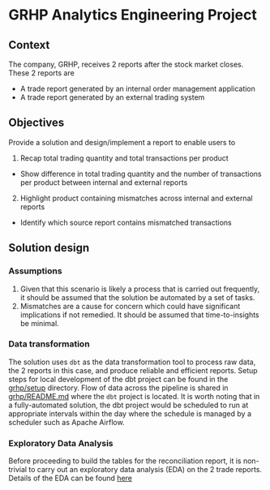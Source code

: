# GRHP Analytics Engineering Project

## Context
The company, GRHP, receives 2 reports after the stock market closes. These 2 reports are
- A trade report generated by an internal order management application
- A trade report generated by an external trading system

## Objectives
Provide a solution and design/implement a report to enable users to
1. Recap total trading quantity and total transactions per product
  - Show difference in total trading quantity and the number of transactions per product between internal and external reports
2. Highlight product containing mismatches across internal and external reports
  - Identify which source report contains mismatched transactions

## Solution design
### Assumptions
1. Given that this scenario is likely a process that is carried out frequently, it should be assumed that the solution be automated by a set of tasks.
2. Mismatches are a cause for concern which could have significant implications if not remedied. It should be assumed that time-to-insights be minimal.

### Data transformation
The solution uses `dbt` as the data transformation tool to process raw data, the 2 reports in this case, and produce reliable and efficient reports.
Setup steps for local development of the dbt project can be found in the [grhp/setup](https://github.com/shaznishoffie/grhp-ae/tree/main/setup) directory.
Flow of data across the pipeline is shared in [grhp/README.md](https://github.com/shaznishoffie/grhp-ae/blob/main/grhp/README.md) where the `dbt` project is located.
It is worth noting that in a fully-automated solution, the dbt project would be scheduled to run at appropriate intervals within the day where the schedule
is managed by a scheduler such as Apache Airflow.

### Exploratory Data Analysis
Before proceeding to build the tables for the reconciliation report, it is non-trivial to carry out an exploratory data analysis (EDA) on the 2 trade reports.
Details of the EDA can be found [here](https://colab.research.google.com/drive/16LkjCB7Z9lyzEE-uAMaVWN-PZgQHEm1s)
